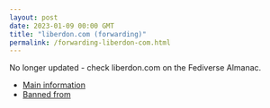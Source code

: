 ```yaml
---
layout: post
date: 2023-01-09 00:00 GMT
title: "liberdon.com (forwarding)"
permalink: /forwarding-liberdon-com.html
---
```


No longer updated - check liberdon.com on the Fediverse Almanac.

* [Main information](https://www.fediversealmanac.com/api/v1/instances/liberdon.com)
* [Banned from](https://www.fediversealmanac.com/api/v1/instances/liberdon.com/banned_from)

